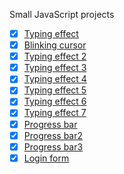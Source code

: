 Small JavaScript projects

 - [x] [Typing effect](https://codepen.io/o_rvalho/pen/xzewpg)
 - [x] [Blinking cursor](https://codepen.io/o_rvalho/pen/ERJyjj)
 - [x] [Typing effect 2](https://codepen.io/o_rvalho/pen/ERzdeG)
 - [x] [Typing effect 3](https://codepen.io/o_rvalho/pen/yEmrdN)
 - [x] [Typing effect 4](https://codepen.io/o_rvalho/pen/KBPeBz)
 - [x] [Typing effect 5](https://codepen.io/o_rvalho/pen/GBKwzq)
 - [x] [Typing effect 6](https://codepen.io/o_rvalho/pen/yqLPWK)
 - [x] [Typing effect 7](https://codepen.io/o_rvalho/pen/VBYQgQ)
 - [x] [Progress bar](https://codepen.io/o_rvalho/pen/QBbmwX)
 - [x] [Progress bar2](https://codepen.io/o_rvalho/pen/mjJQrj)
 - [x] [Progress bar3](https://codepen.io/o_rvalho/pen/EpwLVZ)
 - [x] [Login form](https://codepen.io/o_rvalho/pen/XBzKGb) 
